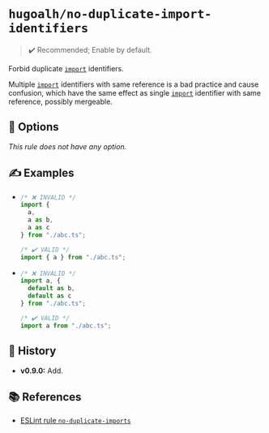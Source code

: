 # `hugoalh/no-duplicate-import-identifiers`

> ✔️ Recommended; Enable by default.

Forbid duplicate [`import`][ecmascript-import] identifiers.

Multiple [`import`][ecmascript-import] identifiers with same reference is a bad practice and cause confusion, which have the same effect as single [`import`][ecmascript-import] identifier with same reference, possibly mergeable.

## 🔧 Options

*This rule does not have any option.*

## ✍️ Examples

- ```ts
  /* ❌ INVALID */
  import {
    a,
    a as b,
    a as c
  } from "./abc.ts";

  /* ✔️ VALID */
  import { a } from "./abc.ts";
  ```
- ```ts
  /* ❌ INVALID */
  import a, {
    default as b,
    default as c
  } from "./abc.ts";

  /* ✔️ VALID */
  import a from "./abc.ts";
  ```

## 📜 History

- **v0.9.0:** Add.

## 📚 References

- [ESLint rule `no-duplicate-imports`](https://eslint.org/docs/latest/rules/no-duplicate-imports)

[ecmascript-import]: https://developer.mozilla.org/en-US/docs/Web/JavaScript/Reference/Statements/import
